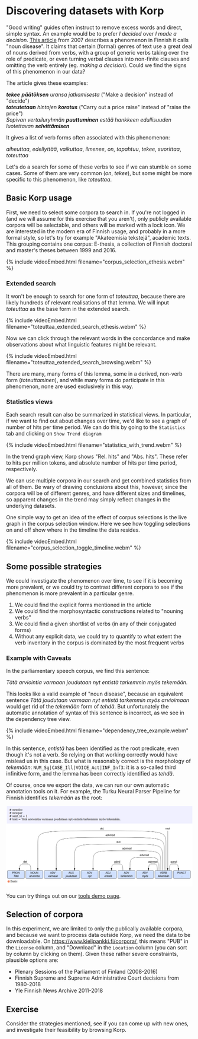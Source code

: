 # Discovering datasets with Korp

"Good writing" guides often instruct to remove excess words and direct, simple syntax. An example would be to prefer _I decided_ over _I made a decision_. [This article](https://www.kotus.fi/nyt/kolumnit_artikkelit_ja_esitelmat/kielipakina_%282006_2009%29/substantiivitaudin_oireita) from 2007 describes a phenomenon in Finnish it calls "noun disease". It claims that certain (formal) genres of text use a great deal of nouns derived from verbs, with a group of generic verbs taking over the role of predicate, or even turning verbal clauses into non-finite clauses and omitting the verb entirely (eg. _making a decision_). Could we find the signs of this phenomenon in our data?

The article gives these examples:

***tekee*** ***päätöksen*** _uransa jatkamisesta_ ("Make a decision" instead of "decide")  
***toteutetaan*** _hintojen_ ***korotus*** ("Carry out a price raise" instead of "raise the price")  
_Sopivan vertailuryhmän_ ***puuttuminen*** _estää hankkeen edullisuuden luotettavan_ ***selvittämisen***  

It gives a list of verb forms often associated with this phenomenon:

_aiheuttaa_, _edellyttää_, _vaikuttaa_, _ilmenee_, _on_, _tapahtuu_, _tekee_, _suorittaa_, _toteuttaa_

Let's do a search for some of these verbs to see if we can stumble on some cases. Some of them are very common (_on_, _tekee_), but some might be more specific to this phenomenon, like _toteuttaa_. 

## Basic Korp usage

First, we need to select some corpora to search in. If you're not logged in (and we will assume for this exercise that you aren't), only publicly available corpora will be selectable, and others will be marked with a lock icon. We are interested in the modern era of Finnish usage, and probably in a more formal style, so let's try for example "Akateemisia tekstejä", academic texts. This grouping contains one corpus: E-thesis, a collection of Finnish doctoral and master's theses between 1999 and 2016.

{% include videoEmbed.html filename="corpus_selection_ethesis.webm" %}

### Extended search

It won't be enough to search for one form of _toteuttaa_, because there are likely hundreds of relevant realisations of that lemma. We will input _toteuttaa_ as the base form in the extended search.

{% include videoEmbed.html filename="toteuttaa_extended_search_ethesis.webm" %}

Now we can click through the relevant words in the concordance and make observations about what linguistic features might be relevant.

{% include videoEmbed.html filename="toteuttaa_extended_search_browsing.webm" %}

There are many, many forms of this lemma, some in a derived, non-verb form (_toteuttaminen_), and while many forms do participate in this phenomenon, none are used exclusively in this way.

### Statistics views

Each search result can also be summarized in statistical views. In particular, if we want to find out about changes over time, we'd like to see a graph of number of hits per time period. We can do this by going to the `Statistics` tab and clicking on `Show Trend diagram`

{% include videoEmbed.html filename="statistics_with_trend.webm" %}

In the trend graph view, Korp shows "Rel. hits" and "Abs. hits". These refer to hits per million tokens, and absolute number of hits per time period, respectively.

We can use multiple corpora in our search and get combined statistics from all of them. Be wary of drawing conclusions about this, however, since the corpora will be of different genres, and have different sizes and timelines, so apparent changes in the trend may simply reflect changes in the underlying datasets.

One simple way to get an idea of the effect of corpus selections is the live graph in the corpus selection window. Here we see how toggling selections on and off show where in the timeline the data resides.

{% include videoEmbed.html filename="corpus_selection_toggle_timeline.webm" %}

## Some possible strategies

We could investigate the phenomenon over time, to see if it is becoming more prevalent, or we could try to contrast different corpora to see if the phenomenon is more prevalent in a particular genre.

1. We could find the explicit forms mentioned in the article
2. We could find the morphosyntactic constructions related to "nouning verbs"
3. We could find a given shortlist of verbs (in any of their conjugated forms)
4. Without any explicit data, we could try to quantify to what extent the verb inventory in the corpus is dominated by the most frequent verbs

### Example with Caveats

In the parliamentary speech corpus, we find this sentence:

_Tätä arviointia varmaan joudutaan nyt entistä tarkemmin myös tekemään._

This looks like a valid example of "noun disease", because an equivalent sentence _Tätä joudutaan varmaan nyt entistä tarkemmin myös arvioimaan_ would get rid of the _tekemään_ form of _tehdä_. But unfortunately the automatic annotation of syntax of this sentence is incorrect, as we see in the dependency tree view.

{% include videoEmbed.html filename="dependency_tree_example.webm" %}

In this sentence, _entistä_ has been identified as the root predicate, even though it's not a verb. So relying on that working correctly would have mislead us in this case. But what is reasonably correct is the morphology of _tekemään_: `NUM_Sg|CASE_Ill|VOICE_Act|INF_Inf3`: it is a so-called third infinitive form, and the lemma has been correctly identified as _tehdä_.

Of course, once we export the data, we can run our own automatic annotation tools on it. For example, the Turku Neural Parser Pipeline for Finnish identifies _tekemään_ as the root:

![Dependency tree example](img/tnpp_screenshot.png)

You can try things out on our [tools demo page](https://kielipankki.fi/tools/demo/).

## Selection of corpora

In this experiment, we are limited to only the publically available corpora, and because we want to process data outside Korp, we need the data to be downloadable. On https://www.kielipankki.fi/corpora/, this means "PUB" in the `License` column, and "Download" in the `Location` column (you can sort by column by clicking on them). Given these rather severe constraints, plausible options are:

* Plenary Sessions of the Parliament of Finland (2008-2016)
* Finnish Supreme and Supreme Administrative Court decisions from 1980-2018
* Yle Finnish News Archive 2011-2018

## Exercise

Consider the strategies mentioned, see if you can come up with new ones, and investigate their feasibility by browsing Korp.
